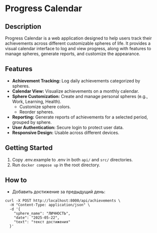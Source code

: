 # Progress Calendar

## Description

Progress Calendar is a web application designed to help users track their achievements across different customizable spheres of life. It provides a visual calendar interface to log and view progress, along with features to manage spheres, generate reports, and customize the appearance.

## Features

- **Achievement Tracking:** Log daily achievements categorized by spheres.
- **Calendar View:** Visualize achievements on a monthly calendar.
- **Sphere Customization:** Create and manage personal spheres (e.g., Work, Learning, Health).
    - Customize sphere colors.
    - Reorder spheres.
- **Reporting:** Generate reports of achievements for a selected period, grouped by sphere.
- **User Authentication:** Secure login to protect user data.
- **Responsive Design:** Usable across different devices.

## Getting Started

1. Copy .env.example to .env in both `api/` and `src/` directories.
2. Run `docker compose up` in the root directory.

## How to
- Добавить достижение за предыдущий день:
```
curl -X POST http://localhost:8000/api/achievements \
  -H "Content-Type: application/json" \
  -d '{
    "sphere_name": "ЛИЧНОСТЬ",
    "date": "2025-05-22",
    "text": "текст достижения"
  }'
```
